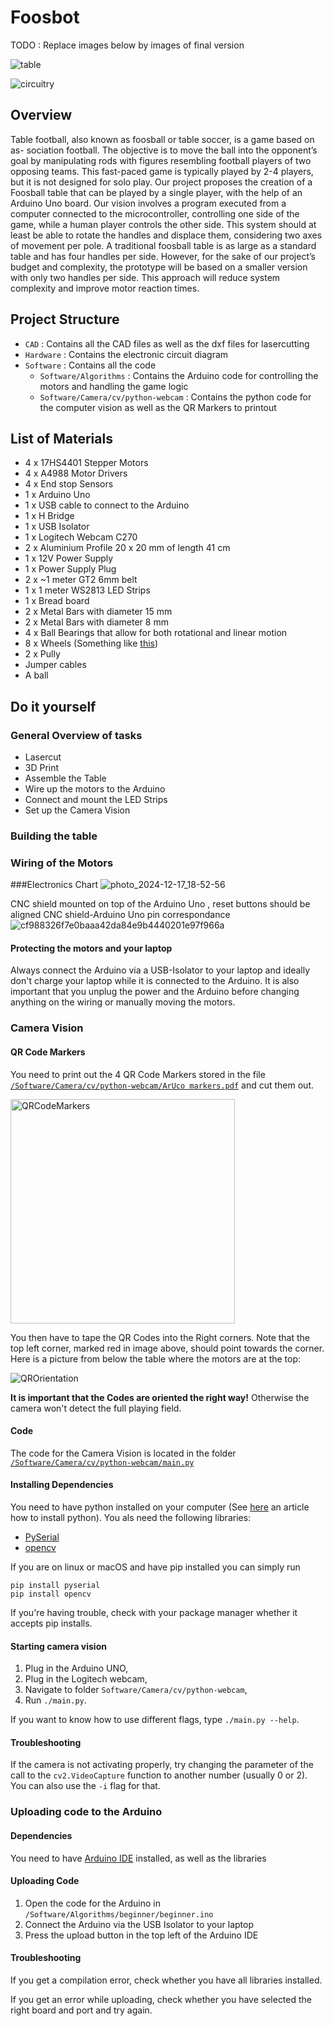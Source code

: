 # Foosbot
TODO : Replace images below by images of final version

![table](https://github.com/user-attachments/assets/b8c47ceb-1c6e-445f-9500-ef7e5aeb1a10)


![circuitry](https://github.com/user-attachments/assets/d1ccab5b-6c06-4c52-b9e3-3810068a2918)

## Overview
Table football, also known as foosball or table soccer, is a game based on as- sociation football. The objective is to move the ball into the opponent’s goal by manipulating rods with figures resembling football players of two opposing teams. This fast-paced game is typically played by 2-4 players, but it is not designed for solo play.
Our project proposes the creation of a Foosball table that can be played by a single player, with the help of an Arduino Uno board. Our vision involves a program executed from a computer connected to the microcontroller, controlling one side of the game, while a human player controls the other side. This system should at least be able to rotate the handles and displace them, considering two axes of movement per pole.
A traditional foosball table is as large as a standard table and has four handles per side. However, for the sake of our project’s budget and complexity, the prototype will be based on a smaller version with only two handles per side. This approach will reduce system complexity and improve motor reaction times.

## Project Structure
- `CAD` : Contains all the CAD files as well as the dxf files for lasercutting
- `Hardware` : Contains the electronic circuit diagram
- `Software` : Contains all the code
  - `Software/Algorithms` : Contains the Arduino code for controlling the motors and handling the game logic
  - `Software/Camera/cv/python-webcam` : Contains the python code for the computer vision as well as the QR Markers to printout
## List of Materials
- 4 x 17HS4401 Stepper Motors
- 4 x A4988 Motor Drivers
- 4 x End stop Sensors
- 1 x Arduino Uno
- 1 x USB cable to connect to the Arduino
- 1 x H Bridge
- 1 x USB Isolator
- 1 x Logitech Webcam C270
- 2 x Aluminium Profile 20 x 20 mm of length 41 cm
- 1 x 12V Power Supply
- 1 x Power Supply Plug
- 2 x ~1 meter GT2 6mm belt
- 1 x 1 meter WS2813 LED Strips
- 1 x Bread board
- 2 x Metal Bars with diameter 15 mm
- 2 x Metal Bars with diameter 8 mm
- 4 x Ball Bearings that allow for both rotational and linear motion
- 8 x Wheels (Something like [this](https://www.zyltech.com/zyltech-20-series-wheel-pulley-bearing-for-2020-aluminum-extrusion-v-slot-compatible/))
- 2 x Pully
- Jumper cables
- A ball

## Do it yourself
### General Overview of tasks
- Lasercut
- 3D Print
- Assemble the Table
- Wire up the motors to the Arduino
- Connect and mount the LED Strips
- Set up the Camera Vision

### Building the table

### Wiring of the Motors
###Electronics Chart
![photo_2024-12-17_18-52-56](https://github.com/user-attachments/assets/1b046676-7fc6-4c36-af1d-b620efba9c2d)


CNC shield mounted on top of the Arduino Uno , reset buttons should be aligned 
CNC shield-Arduino Uno pin correspondance
![cf988326f7e0baaa42da84e9b4440201e97f966a](https://github.com/user-attachments/assets/9fa05bec-4b6c-4132-ae6e-10df3555fa08)


#### Protecting the motors and your laptop
Always connect the Arduino via a USB-Isolator to your laptop and ideally don't charge your laptop while it is connected to the Arduino.
It is also important that you unplug the power and the Arduino before changing anything on the wiring or manually moving the motors.


### Camera Vision
#### QR Code Markers
You need to print out the 4 QR Code Markers stored in the file
[`/Software/Camera/cv/python-webcam/ArUco markers.pdf`](https://github.com/epfl-cs358/2024fa-foosbot/blob/main/Software/Camera/cv/python-webcam/ArUco%20markers.pdf)
and cut them out. 

<img width="359" alt="QRCodeMarkers" src="https://github.com/user-attachments/assets/70fe4499-404d-41a1-beef-c1cddc03354b" />



You then have to tape the QR Codes into the Right corners. Note that the top left corner, marked red in image above, should point towards the corner.
Here is a picture from below the table where the motors are at the top:

![QROrientation](https://github.com/user-attachments/assets/b5999db4-da25-40d2-b06f-c2f30c9e86fd)



__It is important that the Codes are oriented the right way!__
Otherwise the camera won't detect the full playing field.

#### Code
The code for the Camera Vision is located in the folder
[`/Software/Camera/cv/python-webcam/main.py`](https://github.com/epfl-cs358/2024fa-foosbot/blob/main/Software/Camera/cv/python-webcam/main.py)
#### Installing Dependencies
You need to have python installed on your computer (See [here](https://realpython.com/installing-python/) an article how to install python).
You als need the following libraries:
- [PySerial](https://pypi.org/project/pyserial/)
- [opencv](https://opencv.org/)

If you are on linux or macOS and have pip installed you can simply run 

```commandline
pip install pyserial
pip install opencv
```
If you're having trouble, check with your package manager whether it accepts pip installs.

#### Starting camera vision

1. Plug in the Arduino UNO,
2. Plug in the Logitech webcam,
3. Navigate to folder ` Software/Camera/cv/python-webcam `,
4. Run ` ./main.py `.

If you want to know how to use different flags, type `./main.py --help`.

#### Troubleshooting

If the camera is not activating properly, try changing the parameter of the
call to the ` cv2.VideoCapture ` function to another number (usually 0 or 2).
You can also use the `-i` flag for that.

### Uploading code to the Arduino
#### Dependencies
You need to have [Arduino IDE](https://www.arduino.cc/en/software) installed, as well as the libraries
#### Uploading Code
1. Open the code for the Arduino in `/Software/Algorithms/beginner/beginner.ino`
2. Connect the Arduino via the USB Isolator to your laptop
3. Press the upload button in the top left of the Arduino IDE

#### Troubleshooting
If you get a compilation error, check whether you have all libraries installed.

If you get an error while uploading, check whether you have selected the right board and port and try again.
